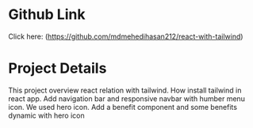 # Github Link

Click here: (https://github.com/mdmehedihasan212/react-with-tailwind)

# Project Details

This project overview react relation with tailwind. How install tailwind in react app. Add navigation bar and responsive navbar with humber menu icon. We used hero icon. Add a benefit component and some benefits dynamic with hero icon